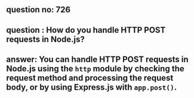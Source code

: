 
      
## question no: 726

## question : How do you handle HTTP POST requests in Node.js?

## answer: You can handle HTTP POST requests in Node.js using the `http` module by checking the request method and processing the request body, or by using Express.js with `app.post()`.
      